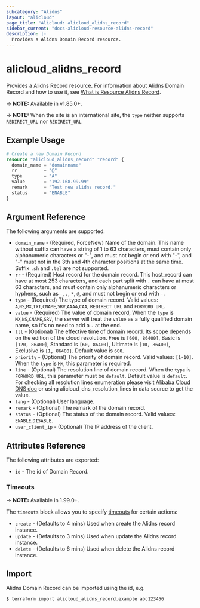 ```yaml
---
subcategory: "Alidns"
layout: "alicloud"
page_title: "Alicloud: alicloud_alidns_record"
sidebar_current: "docs-alicloud-resource-alidns-record"
description: |-
  Provides a Alidns Domain Record resource.
---
```


# alicloud\_alidns\_record

Provides a Alidns Record resource. For information about Alidns Domain Record and how to use it, see [What is Resource Alidns Record](https://www.alibabacloud.com/help/en/doc-detail/29772.htm).

-> **NOTE:** Available in v1.85.0+.

-> **NOTE:** When the site is an international site, the `type` neither supports `REDIRECT_URL` nor `REDIRECT_URL`

## Example Usage

```terraform
# Create a new Domain Record
resource "alicloud_alidns_record" "record" {
  domain_name = "domainname"
  rr          = "@"
  type        = "A"
  value       = "192.168.99.99"
  remark      = "Test new alidns record."
  status      = "ENABLE"
}
```

## Argument Reference

The following arguments are supported:

* `domain_name` - (Required, ForceNew) Name of the domain. This name without suffix can have a string of 1 to 63 characters, must contain only alphanumeric characters or "-", and must not begin or end with "-", and "-" must not in the 3th and 4th character positions at the same time. Suffix `.sh` and `.tel` are not supported.
* `rr` - (Required) Host record for the domain record. This host_record can have at most 253 characters, and each part split with `.` can have at most 63 characters, and must contain only alphanumeric characters or hyphens, such as `-`, `.`, `*`, `@`, and must not begin or end with `-`.
* `type` - (Required) The type of domain record. Valid values: `A`,`NS`,`MX`,`TXT`,`CNAME`,`SRV`,`AAAA`,`CAA`, `REDIRECT_URL` and `FORWORD_URL`.
* `value` - (Required) The value of domain record, When the `type` is `MX`,`NS`,`CNAME`,`SRV`, the server will treat the `value` as a fully qualified domain name, so it's no need to add a `.` at the end.
* `ttl` - (Optional) The effective time of domain record. Its scope depends on the edition of the cloud resolution. Free is `[600, 86400]`, Basic is `[120, 86400]`, Standard is `[60, 86400]`, Ultimate is `[10, 86400]`, Exclusive is `[1, 86400]`. Default value is `600`.
* `priority` - (Optional) The priority of domain record. Valid values: `[1-10]`. When the `type` is `MX`, this parameter is required.
* `line` - (Optional) The resolution line of domain record. When the `type` is `FORWORD_URL`, this parameter must be `default`. Default value is `default`. For checking all resolution lines enumeration please visit [Alibaba Cloud DNS doc](https://www.alibabacloud.com/help/doc-detail/34339.htm) or using alicloud_dns_resolution_lines in data source to get the value. 
* `lang` - (Optional) User language. 
* `remark` - (Optional) The remark of the domain record. 
* `status` - (Optional) The status of the domain record. Valid values: `ENABLE`,`DISABLE`. 
* `user_client_ip` - (Optional) The IP address of the client. 

## Attributes Reference

The following attributes are exported:

* `id` - The id of Domain Record.

### Timeouts

-> **NOTE:** Available in 1.99.0+.

The `timeouts` block allows you to specify [timeouts](https://www.terraform.io/docs/configuration-0-11/resources.html#timeouts) for certain actions:

* `create` - (Defaults to 4 mins) Used when create the Alidns record instance.
* `update` - (Defaults to 3 mins) Used when update the Alidns record instance.
* `delete` - (Defaults to 6 mins) Used when delete the Alidns record instance.

## Import

Alidns Domain Record can be imported using the id, e.g.

```shell
$ terraform import alicloud_alidns_record.example abc123456
```